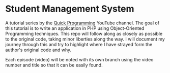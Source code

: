 # Student Management System

A tutorial series by the [Quick Programming](https://www.youtube.com/@QuickProgramming) YouTube channel. The goal of
this tutorial is to write an application in PHP using Object-Oriented Programming techniques. This repo will follow
along as closely as possible to the original code, taking minor liberties along the way. I will document my journey
through this and try to highlight where I have strayed form the author's original code and why.

Each episode (video) will be noted with its own branch using the video number and title so that it can be easily found.